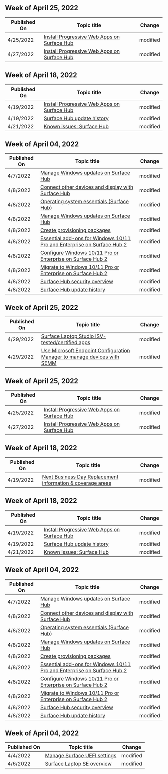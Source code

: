 <!-- This file is generated automatically each week. Changes made to this file will be overwritten.-->

<!-- This file is generated automatically each week. Changes made to this file will be overwritten.-->




## Week of April 25, 2022


| Published On |Topic title | Change |
|------|------------|--------|
| 4/25/2022 | [Install Progressive Web Apps on Surface Hub](/surface-hub/install-pwa-surface-hub) | modified |
| 4/27/2022 | [Install Progressive Web Apps on Surface Hub](/surface-hub/install-pwa-surface-hub) | modified |


## Week of April 18, 2022


| Published On |Topic title | Change |
|------|------------|--------|
| 4/19/2022 | [Install Progressive Web Apps on Surface Hub](/surface-hub/install-pwa-surface-hub) | modified |
| 4/19/2022 | [Surface Hub update history](/surface-hub/surface-hub-update-history) | modified |
| 4/21/2022 | [Known issues: Surface Hub](/surface-hub/surface-hub-2020-team-update-known-issues) | modified |


## Week of April 04, 2022


| Published On |Topic title | Change |
|------|------------|--------|
| 4/7/2022 | [Manage Windows updates on Surface Hub](/surface-hub/manage-windows-updates-for-surface-hub) | modified |
| 4/8/2022 | [Connect other devices and display with Surface Hub](/surface-hub/connect-and-display-with-surface-hub) | modified |
| 4/8/2022 | [Operating system essentials (Surface Hub)](/surface-hub/differences-between-surface-hub-and-windows-10-enterprise) | modified |
| 4/8/2022 | [Manage Windows updates on Surface Hub](/surface-hub/manage-windows-updates-for-surface-hub) | modified |
| 4/8/2022 | [Create provisioning packages](/surface-hub/provisioning-packages-for-surface-hub) | modified |
| 4/8/2022 | [Essential add-ons for Windows 10/11 Pro and Enterprise on Surface Hub 2](/surface-hub/surface-hub-2-essential-add-ons) | modified |
| 4/8/2022 | [Configure Windows 10/11 Pro or Enterprise on Surface Hub 2](/surface-hub/surface-hub-2-post-install) | modified |
| 4/8/2022 | [Migrate to Windows 10/11 Pro or Enterprise on Surface Hub 2](/surface-hub/surface-hub-2s-migrate-os) | modified |
| 4/8/2022 | [Surface Hub security overview](/surface-hub/surface-hub-security) | modified |
| 4/8/2022 | [Surface Hub update history](/surface-hub/surface-hub-update-history) | modified |


## Week of April 25, 2022


| Published On |Topic title | Change |
|------|------------|--------|
| 4/29/2022 | [Surface Laptop Studio ISV-tested/certified apps](/surface/surface-laptop-studio-isv-certification) | modified |
| 4/29/2022 | [Use Microsoft Endpoint Configuration Manager to manage devices with SEMM](/surface/use-system-center-configuration-manager-to-manage-devices-with-semm) | modified |


## Week of April 25, 2022


| Published On |Topic title | Change |
|------|------------|--------|
| 4/25/2022 | [Install Progressive Web Apps on Surface Hub](/surface-hub/install-pwa-surface-hub) | modified |
| 4/27/2022 | [Install Progressive Web Apps on Surface Hub](/surface-hub/install-pwa-surface-hub) | modified |


## Week of April 18, 2022


| Published On |Topic title | Change |
|------|------------|--------|
| 4/19/2022 | [Next Business Day Replacement information & coverage areas](/surface/surface-next-business-day-replacement) | modified |


## Week of April 18, 2022


| Published On |Topic title | Change |
|------|------------|--------|
| 4/19/2022 | [Install Progressive Web Apps on Surface Hub](/surface-hub/install-pwa-surface-hub) | modified |
| 4/19/2022 | [Surface Hub update history](/surface-hub/surface-hub-update-history) | modified |
| 4/21/2022 | [Known issues: Surface Hub](/surface-hub/surface-hub-2020-team-update-known-issues) | modified |


## Week of April 04, 2022


| Published On |Topic title | Change |
|------|------------|--------|
| 4/7/2022 | [Manage Windows updates on Surface Hub](/surface-hub/manage-windows-updates-for-surface-hub) | modified |
| 4/8/2022 | [Connect other devices and display with Surface Hub](/surface-hub/connect-and-display-with-surface-hub) | modified |
| 4/8/2022 | [Operating system essentials (Surface Hub)](/surface-hub/differences-between-surface-hub-and-windows-10-enterprise) | modified |
| 4/8/2022 | [Manage Windows updates on Surface Hub](/surface-hub/manage-windows-updates-for-surface-hub) | modified |
| 4/8/2022 | [Create provisioning packages](/surface-hub/provisioning-packages-for-surface-hub) | modified |
| 4/8/2022 | [Essential add-ons for Windows 10/11 Pro and Enterprise on Surface Hub 2](/surface-hub/surface-hub-2-essential-add-ons) | modified |
| 4/8/2022 | [Configure Windows 10/11 Pro or Enterprise on Surface Hub 2](/surface-hub/surface-hub-2-post-install) | modified |
| 4/8/2022 | [Migrate to Windows 10/11 Pro or Enterprise on Surface Hub 2](/surface-hub/surface-hub-2s-migrate-os) | modified |
| 4/8/2022 | [Surface Hub security overview](/surface-hub/surface-hub-security) | modified |
| 4/8/2022 | [Surface Hub update history](/surface-hub/surface-hub-update-history) | modified |


## Week of April 04, 2022


| Published On |Topic title | Change |
|------|------------|--------|
| 4/4/2022 | [Manage Surface UEFI settings](/surface/manage-surface-uefi-settings) | modified |
| 4/6/2022 | [Surface Laptop SE overview](/surface/surface-laptop-se-overview) | modified |
